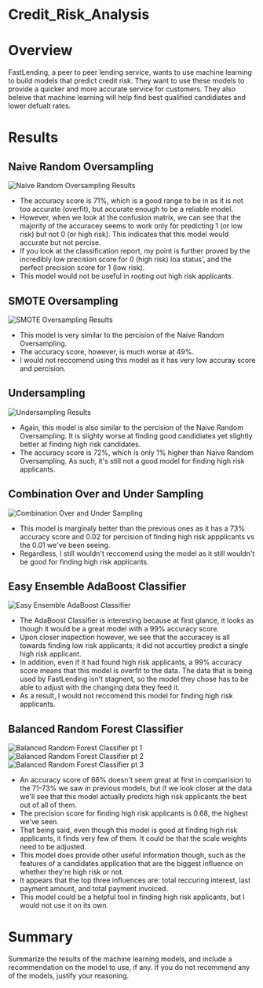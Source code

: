# Credit_Risk_Analysis

# Overview 
FastLending, a peer to peer lending service, wants to use machine learning to build models that predict credit risk. They want to use these models to provide a quicker and more accurate service for customers. They also beleive that machine learning will help find best qualified candidiates and lower defualt rates.

# Results 

## Naive Random Oversampling 


![Naive Random Oversampling Results](https://user-images.githubusercontent.com/100237685/180667228-dc6c201d-3993-4153-927b-e1d5cf79140e.png)
* The accuracy score is 71%, which is a good range to be in as it is not too accurate (overfit), but accurate enough to be a reliable model. 
* However, when we look at the confusion matrix, we can see that the majority of the accuracey seems to work only for predicting 1 (or low risk) but not 0 (or high risk). This indicates that  this model would accurate but not percise. 
* If you look at the classification report, my point is further proved by the incredibly low precision score for 0 (high risk) loa status', and the perfect precision score for 1 (low risk). 
* This model would not be useful in rooting out high risk applicants. 


## SMOTE Oversampling


![SMOTE Oversampling Results](https://user-images.githubusercontent.com/100237685/180667316-8397d90a-14a4-43b9-8c37-b9e2212d2acf.png)


* This model is very similar to the percision of the Naive Random Oversampling.
* The accuracy score, however, is much worse at 49%.
* I would not reccomend using this model as it has very low accuray score and percision.


## Undersampling


![Undersampling Results](https://user-images.githubusercontent.com/100237685/180667409-79e0b3a9-3646-4a69-b10a-df19225d594e.png)


* Again, this model is also similar to the percision of the Naive Random Oversampling. It is slighty worse at finding good candidiates yet slightly better at finding high risk candidates.
* The accuracy score is 72%, which is only 1% higher than Naive Random Oversampling. As such, it's still not a good model for finding high risk applicants. 


## Combination Over and Under Sampling


![Combination Over and Under Sampling](https://user-images.githubusercontent.com/100237685/180667460-1d7983b0-5895-4207-8e8f-b79f23347786.png)


* This model is marginaly better than the previous ones as it has a 73% accuracy score and 0.02 for percision of finding high risk appplicants vs the 0.01 we've been seeing. 
* Regardless, I still wouldn't reccomend using the model as it still wouldn't be good for finding high risk applicants. 


## Easy Ensemble AdaBoost Classifier


![Easy Ensemble AdaBoost Classifier](https://user-images.githubusercontent.com/100237685/180667497-f69ec732-f7e6-4f39-a66f-6dec6582c811.png)


* The AdaBoost Classifier is interesting because at first glance, it looks as though it would be a great model with a 99% accuracy score. 
* Upon closer inspection however, we see that the accuracey is all towards finding low risk applicants; it did not accurtley predict a single high risk applicant.
* In addition, even if it had found high risk applicants, a 99% accuracy score means that this model is overfit to the data. The data that is being used by FastLending isn't stagnent, so the model they chose has to be able to adjust with the changing data they feed it. 
* As a result, I would not reccomend this model for finding high risk applicants. 


## Balanced Random Forest Classifier


![Balanced Random Forest Classifier pt 1](https://user-images.githubusercontent.com/100237685/180667563-6ca75f0a-c289-45b2-bd73-b0bdbc55b8ab.png)
![Balanced Random Forest Classifier pt 2](https://user-images.githubusercontent.com/100237685/180667568-9b203a72-33a9-4c48-8b8d-ea229bc9db71.png)
![Balanced Random Forest Classifier pt 3](https://user-images.githubusercontent.com/100237685/180667570-4acdfa50-02f5-4154-a13c-612d3f5e2de0.png)


* An accuracy score of 66% doesn't seem great at first in comparision to the 71-73% we saw in previous models, but if we look closer at the data we'll see that this model actually predicts high risk applicants the best out of all of them. 
* The precision score for finding high risk applicants is 0.68, the highest we've seen.
* That being said, even though this model is good at finding high risk applicants, it finds very few of them. It could be that the scale weights need to be adjusted.
* This model does provide other useful information though, such as the features of a candidates application that are the biggest influence on whether they're high risk or not. 
* It appears that the top three influences are: total reccuring interest, last payment amount, and total payment invoiced. 
* This model could be a helpful tool in finding high risk applicants, but I would not use it on its own. 

# Summary
Summarize the results of the machine learning models, and include a recommendation on the model to use, if any. If you do not recommend any of the models, justify your reasoning.
